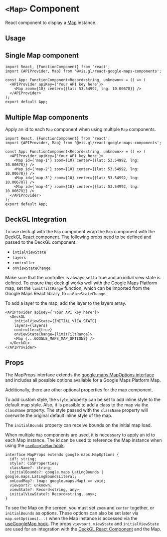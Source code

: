 # `<Map>` Component

React component to display
a [Map](https://developers.google.com/maps/documentation/javascript/reference/map#Map) instance.

## Usage

## Single Map component

```tsx
import React, {FunctionComponent} from 'react';
import {APIProvider, Map} from '@vis.gl/react-google-maps-components';

const App: FunctionComponent<Record<string, unknown>> = () => (
  <APIProvider apiKey={'Your API key here'}>
    <Map zoom={10} center={{lat: 53.54992, lng: 10.00678}} />
  </APIProvider>
);
export default App;
```

## Multiple Map components

Apply an id to each `Map` component when using multiple `Map` components.

```tsx
import React, {FunctionComponent} from 'react';
import {APIProvider, Map} from '@vis.gl/react-google-maps-components';

const App: FunctionComponent<Record<string, unknown>> = () => (
  <APIProvider apiKey={'Your API key here'}>
    <Map id={'map-1'} zoom={10} center={{lat: 53.54992, lng: 10.00678}} />
    <Map id={'map-2'} zoom={10} center={{lat: 53.54992, lng: 10.00678}} />
    <Map id={'map-3'} zoom={10} center={{lat: 53.54992, lng: 10.00678}} />
    <Map id={'map-4'} zoom={10} center={{lat: 53.54992, lng: 10.00678}} />
  </APIProvider>
);
export default App;
```

## DeckGL Integration

To use deck.gl with the `Map` component wrap the `Map` component with
the [DeckGL React component](https://deck.gl/docs/get-started/using-with-react). The following props need to be defined
and passed to the DeckGL component:

- `intialViewState`
- `layers`
- `controller`
- `onViewStateChange`

Make sure that the controller is always set to true and an initial view state is defined. To ensure that deck.gl works
well with the Google Maps Platform map, set the `limitTiltRange` function, which can be imported from the Google Maps React
library, to `onViewStateChange`.

To add a layer to the map, add the layer to the layers array.

```tsx
<APIProvider apiKey={'Your API key here'}>
  <DeckGL
    initialViewState={INITIAL_VIEW_STATE}
    layers={layers}
    controller={true}
    onViewStateChange={limitTiltRange}>
    <Map {...GOOGLE_MAPS_MAP_OPTIONS} />
  </DeckGL>
</APIProvider>
```

## Props

The MapProps interface extends
the [google.maps.MapOptions interface](https://developers.google.com/maps/documentation/javascript/reference/map#MapOptions)
and includes all possible options available for a Google Maps Platform Map.

Additionally, there are other optional properties for the map component.

To add custom style, the `style` property can be set to add inline style to the default map style. Also, it is possible
to add a class to the map via the `className` property. The style passed with the `className` property will overwrite
the original default inline style of the map.

The `initialBounds` property can receive bounds on the initial map load.

When multiple `Map` components are used, it is necessary to apply an id to each Map instance. The id can be used to reference the
Map instance when using the [`useGoogleMap` hook](../hooks/useGoogleMap.md).

```tsx
interface MapProps extends google.maps.MapOptions {
  id?: string;
  style?: CSSProperties;
  className?: string;
  initialBounds?: google.maps.LatLngBounds | google.maps.LatLngBoundsLiteral;
  onLoadMap?: (map: google.maps.Map) => void;
  viewport?: unknown;
  viewState?: Record<string, any>;
  initialViewState?: Record<string, any>;
}
```

To see the Map on the screen, you must set `zoom` and `center` together, or `initialBounds` as options. These
options can also be set later via `map.setOptions(...)` when the Map instance is accessed via
the [useGoogleMap hook](../hooks/useGoogleMap.md). The props `viewport`, `viewState` and `initialViewState` are used
for an integration with the [DeckGL React Component](https://deck.gl/docs/get-started/using-with-react) and the Map.
